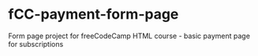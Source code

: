 # fCC-payment-form-page
Form page project for freeCodeCamp HTML course - basic payment page for subscriptions
